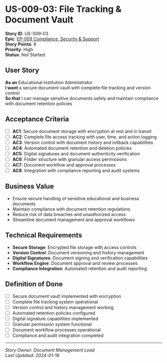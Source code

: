 # US-009-03: File Tracking & Document Vault

**Story ID**: US-009-03  
**Epic**: [EP-009 Compliance, Security & Support](../epics/EP-009-Compliance-Security-Support.md)  
**Story Points**: 8  
**Priority**: High  
**Status**: Not Started  

## User Story

**As an** Educational Institution Administrator  
**I want** a secure document vault with complete file tracking and version control  
**So that** I can manage sensitive documents safely and maintain compliance with document retention policies

## Acceptance Criteria

- [ ] **AC1**: Secure document storage with encryption at rest and in transit
- [ ] **AC2**: Complete file access tracking with user, time, and action logging
- [ ] **AC3**: Version control with document history and rollback capabilities
- [ ] **AC4**: Automated document retention and deletion policies
- [ ] **AC5**: Digital signatures and document authenticity verification
- [ ] **AC6**: Folder structure with granular access permissions
- [ ] **AC7**: Document workflow and approval processes
- [ ] **AC8**: Integration with compliance reporting and audit systems

## Business Value

- Ensure secure handling of sensitive educational and business documents
- Maintain compliance with document retention regulations
- Reduce risk of data breaches and unauthorized access
- Streamline document management and approval workflows

## Technical Requirements

- **Secure Storage**: Encrypted file storage with access controls
- **Version Control**: Document versioning and history management
- **Digital Signatures**: Document signing and verification capabilities
- **Workflow Engine**: Document approval and review processes
- **Compliance Integration**: Automated retention and audit reporting

## Definition of Done

- [ ] Secure document vault implemented with encryption
- [ ] Complete file tracking system operational
- [ ] Version control and history management working
- [ ] Automated retention policies configured
- [ ] Digital signature capabilities implemented
- [ ] Granular permission system functional
- [ ] Document workflow processes operational
- [ ] Compliance and audit integration completed

---

*Story Owner: Document Management Lead*  
*Last Updated: 2024-01-18*